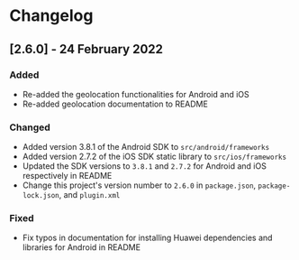 # Changelog

## [2.6.0] - 24 February 2022

### Added
- Re-added the geolocation functionalities for Android and iOS
- Re-added geolocation documentation to README

### Changed
- Added version 3.8.1 of the Android SDK to `src/android/frameworks`
- Added version 2.7.2 of the iOS SDK static library to `src/ios/frameworks`
- Updated the SDK versions to `3.8.1` and `2.7.2` for Android and iOS respectively in README
- Change this project's version number to `2.6.0` in `package.json`, `package-lock.json`, and `plugin.xml`

### Fixed
 - Fix typos in documentation for installing Huawei dependencies and libraries for Android in README 